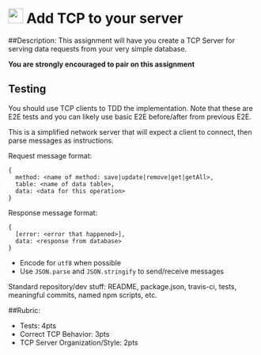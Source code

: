 <img src="https://cloud.githubusercontent.com/assets/478864/22186847/68223ce6-e0b1-11e6-8a62-0e3edc96725e.png" width=30> Add TCP to your server
===

##Description:
This assignment will have you create a TCP Server for serving data requests from your very simple database.

**You are strongly encouraged to pair on this assignment**

## Testing
You should use TCP clients to TDD the implementation. Note that these are E2E tests and you can likely use
basic E2E before/after from previous E2E.

This is a simplified network server that will expect a client to connect, then parse messages
as instructions.

Request message format:

```
{
  method: <name of method: save|update|remove|get|getAll>,
  table: <name of data table>,
  data: <data for this operation>
}
```

Response message format:

```
{
  [error: <error that happened>],
  data: <response from database>
}
```

* Encode for `utf8` when possible
* Use `JSON.parse` and `JSON.stringify` to send/receive messages


Standard repository/dev stuff: README, package.json, travis-ci, tests, meaningful commits, named npm scripts, etc.

##Rubric:

* Tests: 4pts
* Correct TCP Behavior: 3pts
* TCP Server Organization/Style: 2pts